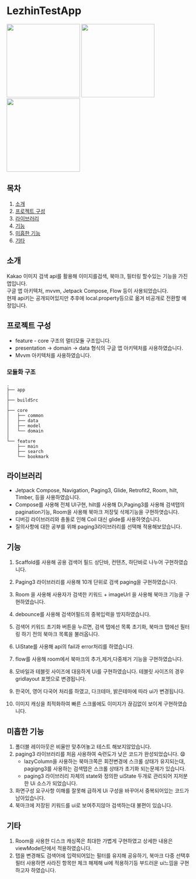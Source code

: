 # LezhinTestApp

<img src=https://github.com/pansso/LezhinTestApp/assets/65775701/9ff5373b-782d-42e0-9135-03bfb0dd9909 width="200">
<img src=https://github.com/pansso/LezhinTestApp/assets/65775701/6c976839-ff6b-4aeb-90eb-f49a6cf38dcc width="200">
<img src=https://github.com/pansso/LezhinTestApp/assets/65775701/e8dfe224-cc86-4e18-8abb-67f86858c5b2 width="200">

## 목차

1. [소개](#소개)
2. [프로젝트 구성](#프로젝트-구성)
3. [라이브러리](#라이브러리)
4. [기능](#기능)
5. [미흡한 기능](#미흡한-기능)
6. [기타](#기타)


## 소개
Kakao 이미지 검색 api를 활용해 이미지를검색, 북마크, 필터링 할수있는 기능을 가진 앱입니다.<br>
구글 앱 아키텍처, mvvm, Jetpack Compose, Flow 등이 사용되었습니다.<br>
현재 api키는 공개되어있지만 추후에 local.property등으로 옮겨 비공개로 전환할 예정입니다.<br>

## 프로젝트 구성
- feature - core 구조의 멀티모듈 구조입니다.
- presentation -> domain -> data 형식의 구글 앱 아키텍처를 사용하였습니다.
- Mvvm 아키텍처를 사용하였습니다.
### 모듈화 구조
```
.
├── app
│
├── buildSrc
│
├── core
│   ├── common
│   ├── data
│   ├── model
│   └── domain
│
└── feature
    ├── main
    ├── search
    └── bookmark
```

## 라이브러리
- Jetpack Compose, Navigation, Paging3, Glide, Retrofit2, Room, hilt, Timber, 등을 사용하였습니다.
- Compose를 사용해 전체 UI구현, hilt를 사용해 Di,Paging3를 사용해 검색탭의 pagination기능, Room을 사용해 북마크 저장및 삭제기능을 구현하엿습니다.
- 디버깅 라이브러리와 충돌로 인해 Coil 대신 glide를 사용하엿습니다.
- 질의사항에 대한 공부를 위해 paging3라이브러리를 선택해 적용해보았습니다.

## 기능
1. Scaffold를 사용해 공용 검색어 필드 상단바, 컨텐츠, 하단바로 나누어 구현하였습니다.<br>

2. Paging3 라이브러리를 사용해 10개 단위로 검색 paging을 구현하였습니다.<br>

3. Room 을 사용해 사용자가 검색한 키워드 + imageUrl 을 사용해 북마크 기능을 구현하였습니다.<br>

4. debounce를 사용해 검색어필드의 중복입력을 방지하였습니다.<br>

5. 검색어 키워드 초기화 버튼을 누르면, 검색 탭에선 목록 초기화, 북마크 탭에선 필터링 하기 전의 북마크 목록을 불러옵니다.<br>

6. UiState를 사용해 api의 fail과 error처리를 하였습니다.<br>

7. flow를 사용해 room에서 북마크의 추가,제거,다중제거 기능을 구현하였습니다.<br>

8. 모바일과 테블릿 사이즈에 대응하게 Ui를 구현하였습니다. 테블릿 사이즈의 경우 gridlayout 포멧으로 변경됩니다.<br>

9. 한국어, 영어 다국어 처리를 하였고, 다크테마, 밝은테마에 따라 ui가 변경됩니다.<br>

10. 이미지 캐싱을 최적화하여 빠른 스크롤에도 이미지가 끊김없이 보이게 구현하였습니다.

## 미흡한 기능
1. 폴더블 레이아웃은 비율만 맞추어놓고 테스트 해보지않았습니다.
2. paging3 라이브러리를 처음 사용하여 숙련도가 낮은 코드가 완성되었습니다. :anguished:
   - lazyColumn을 사용하는 북마크쪽은 회전변경에 스크롤 상태가 유지되는대, pagigng3를 사용하는 검색탭은 스크롤 상태가 초기화 되는문제가 있습니다.
   - paging3 라이브러리 자체의 state와 정의한 uiState 두개로 관리되어 지저분한 Ui 소스가 되었습니다.
3. 화면구성 요구사항 이해를 잘못해 급하게 Ui 구성을 바꾸어서 중복되어있는 코드가 남아있습니다.
4. 북마크에 저장된 키워드를 ui로 보여주지않아 검색하는대 불편이 있습니다.

## 기타
1. Room을 사용한 디스크 캐싱쪽은 최대한 가볍게 구현하였고 상세한 내용은 viewModel단에서 적용하였습니다.
2. 탭을 변경해도 검색어에 입력되어있는 필터를 유지해 공유하기, 북마크 다중 선택후 필터 사용하면 사라진 항목만 체크 해제해 ui에 적용하기등 부드러운 ui느낌을 구현하고자 하였습니다.



